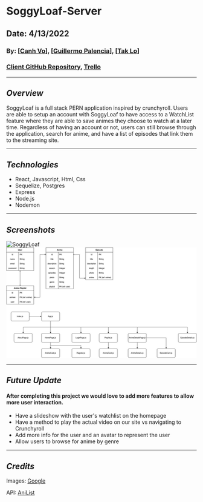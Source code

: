 # SoggyLoaf-Server

## Date: 4/13/2022

### By: [[Canh Vo](https://www.linkedin.com/in/canhvo16/)], [[Guillermo Palencia](https://www.linkedin.com/in/guillermo-palencia/)], [[Tak Lo](linkedin.com/in/takkwanlo)]

### [Client GitHub Repository](https://github.com/canhvo16/Soggyloaf-Client), [Trello](https://trello.com/b/hqFjZAfn/soggyloaf)

---

## **_Overview_**

SoggyLoaf is a full stack PERN application inspired by crunchyroll. Users are able to setup an account with SoggyLoaf to have access to a WatchList feature where they are able to save animes they choose to watch at a later time. Regardless of having an account or not, users can still browse through the application, search for anime, and have a list of episodes that link them to the streaming site.

---

## **_Technologies_**

- React, Javascript, Html, Css
- Sequelize, Postgres
- Express
- Node.js
- Nodemon

---

## **_Screenshots_**

![SoggyLoaf](assets/SoggyLoaf-HomePage.png)
![ERD, Component Diagrams](assets/Soggyloaf.jpg)

---

## **_Future Update_**

#### After completing this project we would love to add more features to allow more user interaction.

- Have a slideshow with the user's watchlist on the homepage
- Have a method to play the actual video on our site vs navigating to Crunchyroll
- Add more info for the user and an avatar to represent the user
- Allow users to browse for anime by genre

---

## **_Credits_**

Images: [Google](https://www.google.com/)

API: [AniList](https://anilist.co/home)
